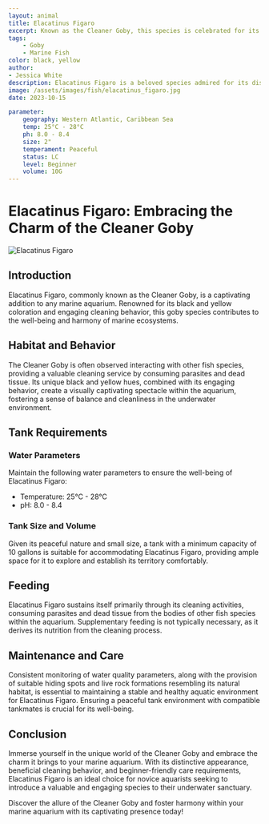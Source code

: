 ```yaml
---
layout: animal
title: Elacatinus Figaro
excerpt: Known as the Cleaner Goby, this species is celebrated for its unique cleaning behavior and engaging presence. It is often found interacting with other fish species, providing a valuable cleaning service and fostering a sense of harmony within the marine aquarium.
tags:
    - Goby
    - Marine Fish
color: black, yellow
author:
- Jessica White
description: Elacatinus Figaro is a beloved species admired for its distinctive appearance and beneficial cleaning behavior.
image: /assets/images/fish/elacatinus_figaro.jpg
date: 2023-10-15

parameter:
    geography: Western Atlantic, Caribbean Sea
    temp: 25°C - 28°C
    ph: 8.0 - 8.4
    size: 2"
    temperament: Peaceful
    status: LC
    level: Beginner
    volume: 10G
---
```


# Elacatinus Figaro: Embracing the Charm of the Cleaner Goby

![Elacatinus Figaro](elacatinus_figaro.jpg)

## Introduction

Elacatinus Figaro, commonly known as the Cleaner Goby, is a captivating addition to any marine aquarium. Renowned for its black and yellow coloration and engaging cleaning behavior, this goby species contributes to the well-being and harmony of marine ecosystems.

## Habitat and Behavior

The Cleaner Goby is often observed interacting with other fish species, providing a valuable cleaning service by consuming parasites and dead tissue. Its unique black and yellow hues, combined with its engaging behavior, create a visually captivating spectacle within the aquarium, fostering a sense of balance and cleanliness in the underwater environment.

## Tank Requirements

### Water Parameters

Maintain the following water parameters to ensure the well-being of Elacatinus Figaro:

- Temperature: 25°C - 28°C
- pH: 8.0 - 8.4

### Tank Size and Volume

Given its peaceful nature and small size, a tank with a minimum capacity of 10 gallons is suitable for accommodating Elacatinus Figaro, providing ample space for it to explore and establish its territory comfortably.

## Feeding

Elacatinus Figaro sustains itself primarily through its cleaning activities, consuming parasites and dead tissue from the bodies of other fish species within the aquarium. Supplementary feeding is not typically necessary, as it derives its nutrition from the cleaning process.

## Maintenance and Care

Consistent monitoring of water quality parameters, along with the provision of suitable hiding spots and live rock formations resembling its natural habitat, is essential to maintaining a stable and healthy aquatic environment for Elacatinus Figaro. Ensuring a peaceful tank environment with compatible tankmates is crucial for its well-being.

## Conclusion

Immerse yourself in the unique world of the Cleaner Goby and embrace the charm it brings to your marine aquarium. With its distinctive appearance, beneficial cleaning behavior, and beginner-friendly care requirements, Elacatinus Figaro is an ideal choice for novice aquarists seeking to introduce a valuable and engaging species to their underwater sanctuary.

Discover the allure of the Cleaner Goby and foster harmony within your marine aquarium with its captivating presence today!
